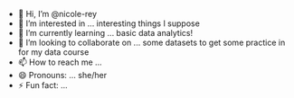 - 👋 Hi, I’m @nicole-rey
- 👀 I’m interested in ... interesting things I suppose
- 🌱 I’m currently learning ... basic data analytics! 
- 💞️ I’m looking to collaborate on ... some datasets to get some practice in for my data course
- 📫 How to reach me ... 
- 😄 Pronouns: ... she/her
- ⚡ Fun fact: ...

<!---
nicole-rey/nicole-rey is a ✨ special ✨ repository because its `README.md` (this file) appears on your GitHub profile.
You can click the Preview link to take a look at your changes.
--->
